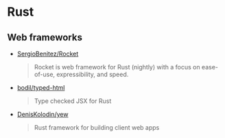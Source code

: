 # Rust

## Web frameworks

- [SergioBenitez/Rocket](https://github.com/SergioBenitez/Rocket)

  > Rocket is web framework for Rust (nightly) with a focus on ease-of-use, expressibility, and speed.

- [bodil/typed-html](https://github.com/bodil/typed-html)

  > Type checked JSX for Rust

- [DenisKolodin/yew](https://github.com/DenisKolodin/yew)

  > Rust framework for building client web apps
